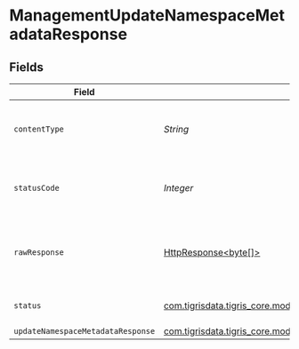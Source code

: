 # ManagementUpdateNamespaceMetadataResponse


## Fields

| Field                                                                                                                              | Type                                                                                                                               | Required                                                                                                                           | Description                                                                                                                        |
| ---------------------------------------------------------------------------------------------------------------------------------- | ---------------------------------------------------------------------------------------------------------------------------------- | ---------------------------------------------------------------------------------------------------------------------------------- | ---------------------------------------------------------------------------------------------------------------------------------- |
| `contentType`                                                                                                                      | *String*                                                                                                                           | :heavy_check_mark:                                                                                                                 | HTTP response content type for this operation                                                                                      |
| `statusCode`                                                                                                                       | *Integer*                                                                                                                          | :heavy_check_mark:                                                                                                                 | HTTP response status code for this operation                                                                                       |
| `rawResponse`                                                                                                                      | [HttpResponse<byte[]>](https://docs.oracle.com/en/java/javase/11/docs/api/java.net.http/java/net/http/HttpResponse.html)           | :heavy_minus_sign:                                                                                                                 | Raw HTTP response; suitable for custom response parsing                                                                            |
| `status`                                                                                                                           | [com.tigrisdata.tigris_core.models.shared.Status](../../models/shared/Status.md)                                                   | :heavy_minus_sign:                                                                                                                 | Default error response                                                                                                             |
| `updateNamespaceMetadataResponse`                                                                                                  | [com.tigrisdata.tigris_core.models.shared.UpdateNamespaceMetadataResponse](../../models/shared/UpdateNamespaceMetadataResponse.md) | :heavy_minus_sign:                                                                                                                 | OK                                                                                                                                 |